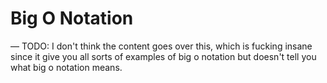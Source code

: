 # Big O Notation

— TODO: I don't think the content goes over this, which is fucking insane since it give you all sorts of examples of big o notation but doesn't tell you what big o notation means.
